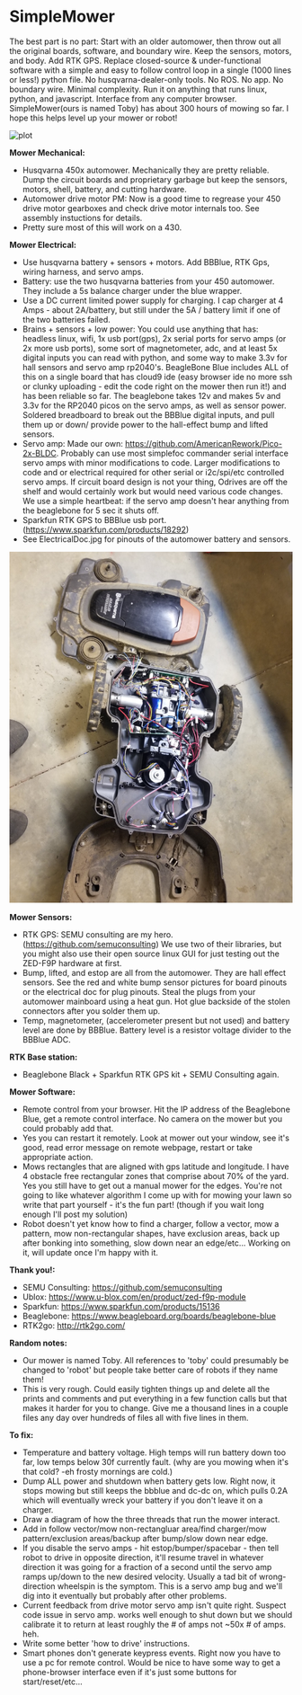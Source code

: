 # SimpleMower
The best part is no part: Start with an older automower, then throw out all the original boards, software, and boundary wire. Keep the sensors, motors, and body. Add RTK GPS. Replace closed-source & under-functional software with a simple and easy to follow control loop in a single (1000 lines or less!) python file. No husqvarna-dealer-only tools. No ROS. No app. No boundary wire. Minimal complexity. Run it on anything that runs linux, python, and javascript. Interface from any computer browser. SimpleMower(ours is named Toby) has about 300 hours of mowing so far. I hope this helps level up your mower or robot! 

![plot](./Toby.jpg)

**Mower Mechanical:**
  - Husqvarna 450x automower. Mechanically they are pretty reliable. Dump the circuit boards and proprietary garbage but keep the sensors, motors, shell, battery, and cutting hardware.
  - Automower drive motor PM: Now is a good time to regrease your 450 drive motor gearboxes and check drive motor internals too. See assembly instuctions for details.
  - Pretty sure most of this will work on a 430.

**Mower Electrical:**
  - Use husqvarna battery + sensors + motors. Add BBBlue, RTK Gps, wiring harness, and servo amps.
  - Battery: use the two husqvarna batteries from your 450 automower. They include a 5s balance charger under the blue wrapper.
  - Use a DC current limited power supply for charging. I cap charger at 4 Amps - about 2A/battery, but still under the 5A / battery limit if one of the two batteries failed.
  - Brains + sensors + low power: You could use anything that has: headless linux, wifi, 1x usb port(gps), 2x serial ports for servo amps (or 2x more usb ports), some sort of magnetometer, adc, and at least 5x digital inputs you can read with python, and some way to make 3.3v for hall sensors and servo amp rp2040's. BeagleBone Blue includes ALL of this on a single board that has cloud9 ide (easy browser ide no more ssh or clunky uploading - edit the code right on the mower then run it!) and has been reliable so far. The beaglebone takes 12v and makes 5v and 3.3v for the RP2040 picos on the servo amps, as well as sensor power. Soldered breadboard to break out the BBBlue digital inputs, and pull them up or down/ provide power to the hall-effect bump and lifted sensors.
  - Servo amp: Made our own: https://github.com/AmericanRework/Pico-2x-BLDC. Probably can use most simplefoc commander serial interface servo amps with minor modifications to code. Larger modifications to code and or electrical required for other serial or i2c/spi/etc controlled servo amps. If circuit board design is not your thing, Odrives are off the shelf and would certainly work but would need various code changes. We use a simple heartbeat: if the servo amp doesn't hear anything from the beaglebone for 5 sec it shuts off.
  - Sparkfun RTK GPS to BBBlue usb port. (https://www.sparkfun.com/products/18292) 
  - See ElectricalDoc.jpg for pinouts of the automower battery and sensors. 

![plot](./Installed450x.jpg)

**Mower Sensors:**
  - RTK GPS: SEMU consulting are my hero. (https://github.com/semuconsulting) We use two of their libraries, but you might also use their open source linux GUI for just testing out the ZED-F9P hardware at first.
  - Bump, lifted, and estop are all from the automower. They are hall effect sensors. See the red and white bump sensor pictures for board pinouts or the electrical doc for plug pinouts. Steal the plugs from your automower mainboard using a heat gun. Hot glue backside of the stolen connectors after you solder them up.
  - Temp, magnetometer, (accelerometer present but not used) and battery level are done by BBBlue. Battery level is a resistor voltage divider to the BBBlue ADC.

**RTK Base station:**
  - Beaglebone Black + Sparkfun RTK GPS kit + SEMU Consulting again.

**Mower Software:**
  -  Remote control from your browser. Hit the IP address of the Beaglebone Blue, get a remote control interface. No camera on the mower but you could probably add that.
  - Yes you can restart it remotely. Look at mower out your window, see it's good, read error message on remote webpage, restart or take appropriate action.
  - Mows rectangles that are aligned with gps latitude and longitude. I have 4 obstacle free rectangular zones that comprise about 70% of the yard. Yes you still have to get out a manual mower for the edges. You're not going to like whatever algorithm I come up with for mowing your lawn so write that part yourself - it's the fun part! (though if you wait long enough I'll post my solution)
  - Robot doesn't yet know how to find a charger, follow a vector, mow a pattern, mow non-rectangular shapes, have exclusion areas, back up after bonking into something, slow down near an edge/etc... Working on it, will update once I'm happy with it.

**Thank you!:**
  - SEMU Consulting: https://github.com/semuconsulting
  - Ublox: https://www.u-blox.com/en/product/zed-f9p-module
  - Sparkfun: https://www.sparkfun.com/products/15136
  - Beaglebone: https://www.beagleboard.org/boards/beaglebone-blue
  - RTK2go: http://rtk2go.com/

**Random notes:**
  - Our mower is named Toby. All references to 'toby' could presumably be changed to 'robot' but people take better care of robots if they name them!
  - This is very rough. Could easily tighten things up and delete all the prints and comments and put everything in a few function calls but that makes it harder for you to change. Give me a thousand lines in a couple files any day over hundreds of files all with five lines in them. 


**To fix:**
  - Temperature and battery voltage. High temps will run battery down too far, low temps below 30f currently fault. (why are you mowing when it's that cold? -eh frosty mornings are cold.)
  - Dump ALL power and shutdown when battery gets low. Right now, it stops mowing but still keeps the bbblue and dc-dc on, which pulls 0.2A which will eventually wreck your battery if you don't leave it on a charger.
  - Draw a diagram of how the three threads that run the mower interact.
  - Add in follow vector/mow non-rectangluar area/find charger/mow pattern/exclusion areas/backup after bump/slow down near edge.
  - If you disable the servo amps - hit estop/bumper/spacebar - then tell robot to drive in opposite direction, it'll resume travel in whatever direction it was going for a fraction of a second until the servo amp ramps up/down to the new desired velocity. Usually a tad bit of wrong-direction wheelspin is the symptom. This is a servo amp bug and we'll dig into it eventually but probably after other problems.
  - Current feedback from drive motor servo amp isn't quite right. Suspect code issue in servo amp. works well enough to shut down but we should calibrate it to return at least roughly the # of amps not ~50x # of amps. heh.
  - Write some better 'how to drive' instructions.
  - Smart phones don't generate keypress events. Right now you have to use a pc for remote control. Would be nice to have some way to get a phone-browser interface even if it's just some buttons for start/reset/etc...

